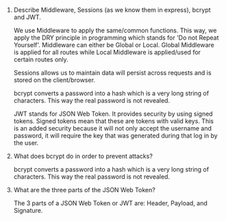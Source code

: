 <!-- Answers to the Short Answer Essay Questions go here -->

1.  Describe Middleware, Sessions (as we know them in express), bcrypt and JWT.
    
    We use Middleware to apply the same/common functions. This way, we apply the DRY principle in programming which stands for 'Do not Repeat Yourself'. Middleware can either be Global or Local. Global Middleware is applied for all routes while Local Middleware is applied/used for certain routes only.   

    Sessions allows us to maintain data will persist across requests and is stored on the client/browser. 

    bcrypt converts a password into a hash which is a very long string of characters. This way the real password is not revealed.  

    JWT stands for JSON Web Token. It provides security by using signed tokens. Signed tokens mean that these are tokens with valid keys. This is an added security because it will not only accept the username and password, it will require the key that was generated during that log in by the user. 

2.  What does bcrypt do in order to prevent attacks?

    bcrypt converts a password into a hash which is a very long string of characters. This way the real password is not revealed.

3.  What are the three parts of the JSON Web Token?

    The 3 parts of a JSON Web Token or JWT are: Header, Payload, and Signature. 
